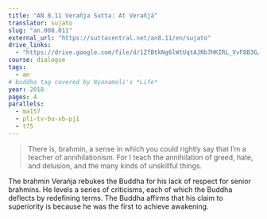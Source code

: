 ```yaml
---
title: "AN 8.11 Verañja Sutta: At Verañjā"
translator: sujato
slug: "an.008.011"
external_url: "https://suttacentral.net/an8.11/en/sujato"
drive_links:
  - "https://drive.google.com/file/d/1ZfBtkNg6lWtUqtAJNb7HKIRL_VvF8B3G/view?usp=drivesdk"
course: dialogue
tags:
  - an
# buddha tag covered by Nyanamoli's *Life*
year: 2018
pages: 4
parallels:
  - ma157
  - pli-tv-bu-vb-pj1
  - t75
---
```


> There is, brahmin, a sense in which you could rightly say that I’m a teacher of annihilationism. For I teach the annihilation of greed, hate, and delusion, and the many kinds of unskillful things.

The brahmin Verañja rebukes the Buddha for his lack of respect for senior brahmins. He levels a series of criticisms, each of which the Buddha deflects by redefining terms. The Buddha affirms that his claim to superiority is because he was the first to achieve awakening.
